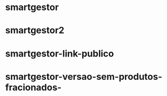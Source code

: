 # smartgestor
# smartgestor2
# smartgestor-link-publico
# smartgestor-versao-sem-produtos-fracionados-
